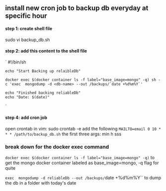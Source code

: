 ## install new cron job to backup db everyday at specific hour

#### step 1: create shell file
sudo vi backup_db.sh

#### step 2: add this content to the shell file
`
    #!/bin/sh

    echo "Start Backing up relaibleDb"

    docker exec $(docker container ls -f label="base_image=mongo" -q) sh -c 'exec  mongodump -d <db-name> --out /backups/`date +%d%m%Y`'

    echo "Finished backing reliableDb"
    echo "Date: $(date)"
`

#### step 4: add cron job
 open crontab in vim: sudo crontab -e
 add the following
 `
    MAILTO=email
    0 10 * * * /path/to/backup_db.sh
 `
 the first three args: min h sss

 ### break down for the docker exec command
`docker exec $(docker container ls -f label="base_image=mongo" -q)`
to get the mongo docker container labeled as base_image=mongo, -q flag for quite 

`exec  mongodump -d reliableDb --out /backups/`date +%d%m%Y``
to dump the db in a folder with today's date


